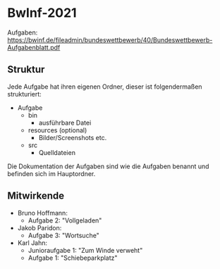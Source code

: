 # BwInf-2021

Aufgaben: https://bwinf.de/fileadmin/bundeswettbewerb/40/Bundeswettbewerb-Aufgabenblatt.pdf


## Struktur

Jede Aufgabe hat ihren eigenen Ordner, dieser ist folgendermaßen strukturiert:

* Aufgabe
  * bin
    * ausführbare Datei
  * resources (optional)
    * Bilder/Screenshots etc.
  * src
    * Quelldateien

Die Dokumentation der Aufgaben sind wie die Aufgaben benannt und befinden sich im Hauptordner.


## Mitwirkende

* Bruno Hoffmann:
  * Aufgabe 2: "Vollgeladen"
* Jakob Paridon:
  * Aufgabe 3: "Wortsuche"
* Karl Jahn:
  * Junioraufgabe 1: "Zum Winde verweht"
  * Aufgabe 1: "Schiebeparkplatz"
